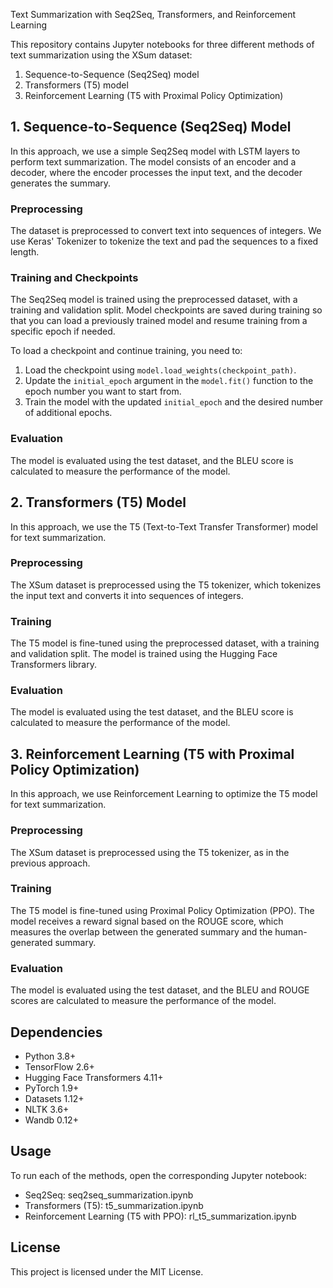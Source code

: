 Text Summarization with Seq2Seq, Transformers, and Reinforcement Learning

This repository contains Jupyter notebooks for three different methods of text summarization using the XSum dataset:

1. Sequence-to-Sequence (Seq2Seq) model
2. Transformers (T5) model
3. Reinforcement Learning (T5 with Proximal Policy Optimization)

## 1. Sequence-to-Sequence (Seq2Seq) Model

In this approach, we use a simple Seq2Seq model with LSTM layers to perform text summarization. The model consists of an encoder and a decoder, where the encoder processes the input text, and the decoder generates the summary.

### Preprocessing

The dataset is preprocessed to convert text into sequences of integers. We use Keras' Tokenizer to tokenize the text and pad the sequences to a fixed length.

### Training and Checkpoints

The Seq2Seq model is trained using the preprocessed dataset, with a training and validation split. Model checkpoints are saved during training so that you can load a previously trained model and resume training from a specific epoch if needed.

To load a checkpoint and continue training, you need to:

1. Load the checkpoint using `model.load_weights(checkpoint_path)`.
2. Update the `initial_epoch` argument in the `model.fit()` function to the epoch number you want to start from.
3. Train the model with the updated `initial_epoch` and the desired number of additional epochs.

### Evaluation

The model is evaluated using the test dataset, and the BLEU score is calculated to measure the performance of the model.

## 2. Transformers (T5) Model

In this approach, we use the T5 (Text-to-Text Transfer Transformer) model for text summarization.

### Preprocessing

The XSum dataset is preprocessed using the T5 tokenizer, which tokenizes the input text and converts it into sequences of integers.

### Training

The T5 model is fine-tuned using the preprocessed dataset, with a training and validation split. The model is trained using the Hugging Face Transformers library.

### Evaluation

The model is evaluated using the test dataset, and the BLEU score is calculated to measure the performance of the model.

## 3. Reinforcement Learning (T5 with Proximal Policy Optimization)

In this approach, we use Reinforcement Learning to optimize the T5 model for text summarization.

### Preprocessing

The XSum dataset is preprocessed using the T5 tokenizer, as in the previous approach.

### Training

The T5 model is fine-tuned using Proximal Policy Optimization (PPO). The model receives a reward signal based on the ROUGE score, which measures the overlap between the generated summary and the human-generated summary.

### Evaluation

The model is evaluated using the test dataset, and the BLEU and ROUGE scores are calculated to measure the performance of the model.

## Dependencies

- Python 3.8+
- TensorFlow 2.6+
- Hugging Face Transformers 4.11+
- PyTorch 1.9+
- Datasets 1.12+
- NLTK 3.6+
- Wandb 0.12+

## Usage

To run each of the methods, open the corresponding Jupyter notebook:

- Seq2Seq: seq2seq_summarization.ipynb
- Transformers (T5): t5_summarization.ipynb
- Reinforcement Learning (T5 with PPO): rl_t5_summarization.ipynb

## License

This project is licensed under the MIT License.

